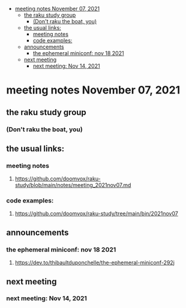 - [meeting notes November 07, 2021](#org8577637)
  - [the raku study group](#org211a0bd)
    - [(Don't raku the boat, you)](#orge5329ef)
  - [the usual links:](#orgb7014ab)
    - [meeting notes](#orgffc1c92)
    - [code examples:](#org2bcad61)
  - [announcements](#orgd602fa8)
    - [the ephemeral miniconf: nov 18 2021](#org6b10c2a)
  - [next meeting](#orge573718)
    - [next meeting: Nov 14, 2021](#orgfe7e365)


<a id="org8577637"></a>

# meeting notes November 07, 2021


<a id="org211a0bd"></a>

## the raku study group


<a id="orge5329ef"></a>

### (Don't raku the boat, you)


<a id="orgb7014ab"></a>

## the usual links:


<a id="orgffc1c92"></a>

### meeting notes

1.  <https://github.com/doomvox/raku-study/blob/main/notes/meeting_2021nov07.md>


<a id="org2bcad61"></a>

### code examples:

1.  <https://github.com/doomvox/raku-study/tree/main/bin/2021nov07>


<a id="orgd602fa8"></a>

## announcements


<a id="org6b10c2a"></a>

### the ephemeral miniconf: nov 18 2021

1.  <https://dev.to/thibaultduponchelle/the-ephemeral-miniconf-292j>


<a id="orge573718"></a>

## next meeting


<a id="orgfe7e365"></a>

### next meeting: Nov 14, 2021
